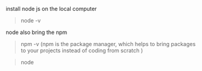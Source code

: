 
install node js on the local computer

>node -v

node also bring the npm

>npm -v 
(npm is the package manager, which helps to bring packages to your projects instead of coding from scratch )

>node

